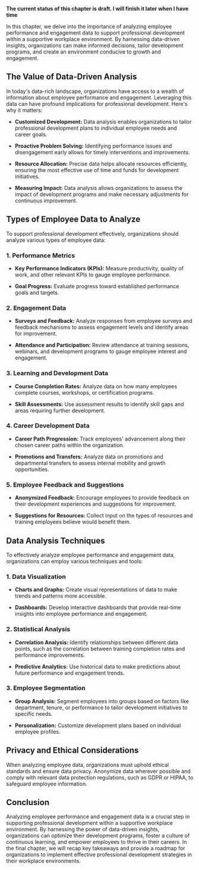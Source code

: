 **The current status of this chapter is draft. I will finish it later when I have time**

In this chapter, we delve into the importance of analyzing employee performance and engagement data to support professional development within a supportive workplace environment. By harnessing data-driven insights, organizations can make informed decisions, tailor development programs, and create an environment conducive to growth and engagement.

The Value of Data-Driven Analysis
---------------------------------

In today's data-rich landscape, organizations have access to a wealth of information about employee performance and engagement. Leveraging this data can have profound implications for professional development. Here's why it matters:

* **Customized Development:** Data analysis enables organizations to tailor professional development plans to individual employee needs and career goals.

* **Proactive Problem Solving:** Identifying performance issues and disengagement early allows for timely interventions and improvements.

* **Resource Allocation:** Precise data helps allocate resources efficiently, ensuring the most effective use of time and funds for development initiatives.

* **Measuring Impact:** Data analysis allows organizations to assess the impact of development programs and make necessary adjustments for continuous improvement.

Types of Employee Data to Analyze
---------------------------------

To support professional development effectively, organizations should analyze various types of employee data:

### **1. Performance Metrics**

* **Key Performance Indicators (KPIs):** Measure productivity, quality of work, and other relevant KPIs to gauge employee performance.

* **Goal Progress:** Evaluate progress toward established performance goals and targets.

### **2. Engagement Data**

* **Surveys and Feedback:** Analyze responses from employee surveys and feedback mechanisms to assess engagement levels and identify areas for improvement.

* **Attendance and Participation:** Review attendance at training sessions, webinars, and development programs to gauge employee interest and engagement.

### **3. Learning and Development Data**

* **Course Completion Rates:** Analyze data on how many employees complete courses, workshops, or certification programs.

* **Skill Assessments:** Use assessment results to identify skill gaps and areas requiring further development.

### **4. Career Development Data**

* **Career Path Progression:** Track employees' advancement along their chosen career paths within the organization.

* **Promotions and Transfers:** Analyze data on promotions and departmental transfers to assess internal mobility and growth opportunities.

### **5. Employee Feedback and Suggestions**

* **Anonymized Feedback:** Encourage employees to provide feedback on their development experiences and suggestions for improvement.

* **Suggestions for Resources:** Collect input on the types of resources and training employees believe would benefit them.

Data Analysis Techniques
------------------------

To effectively analyze employee performance and engagement data, organizations can employ various techniques and tools:

### **1. Data Visualization**

* **Charts and Graphs:** Create visual representations of data to make trends and patterns more accessible.

* **Dashboards:** Develop interactive dashboards that provide real-time insights into employee performance and engagement.

### **2. Statistical Analysis**

* **Correlation Analysis:** Identify relationships between different data points, such as the correlation between training completion rates and performance improvements.

* **Predictive Analytics:** Use historical data to make predictions about future performance and engagement trends.

### **3. Employee Segmentation**

* **Group Analysis:** Segment employees into groups based on factors like department, tenure, or performance to tailor development initiatives to specific needs.

* **Personalization:** Customize development plans based on individual employee profiles.

Privacy and Ethical Considerations
----------------------------------

When analyzing employee data, organizations must uphold ethical standards and ensure data privacy. Anonymize data wherever possible and comply with relevant data protection regulations, such as GDPR or HIPAA, to safeguard employee information.

Conclusion
----------

Analyzing employee performance and engagement data is a crucial step in supporting professional development within a supportive workplace environment. By harnessing the power of data-driven insights, organizations can optimize their development programs, foster a culture of continuous learning, and empower employees to thrive in their careers. In the final chapter, we will recap key takeaways and provide a roadmap for organizations to implement effective professional development strategies in their workplace environments.
